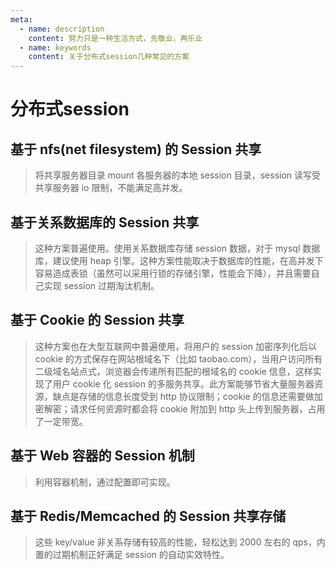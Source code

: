 ```yaml
---
meta:
  - name: description
    content: 努力只是一种生活方式，先敬业，再乐业
  - name: keywords
    content: 关于分布式session几种常见的方案
---
```

# 分布式session

## 基于 nfs(net filesystem) 的 Session 共享

>将共享服务器目录 mount 各服务器的本地 session 目录，session 读写受共享服务器 io 限制，不能满足高并发。

## 基于关系数据库的 Session 共享

>这种方案普遍使用。使用关系数据库存储 session 数据，对于 mysql 数据库，建议使用 heap 引擎。这种方案性能取决于数据库的性能，在高并发下容易造成表锁（虽然可以采用行锁的存储引擎，性能会下降），并且需要自己实现 session 过期淘汰机制。

## 基于 Cookie 的 Session 共享

>这种方案也在大型互联网中普遍使用，将用户的 session 加密序列化后以 cookie 的方式保存在网站根域名下（比如 taobao.com），当用户访问所有二级域名站点式，浏览器会传递所有匹配的根域名的 cookie 信息，这样实现了用户 cookie 化 session 的多服务共享。此方案能够节省大量服务器资源，缺点是存储的信息长度受到 http 协议限制；cookie 的信息还需要做加密解密；请求任何资源时都会将 cookie 附加到 http 头上传到服务器，占用了一定带宽。

## 基于 Web 容器的 Session 机制

>利用容器机制，通过配置即可实现。

## 基于 Redis/Memcached 的 Session 共享存储

>这些 key/value 非关系存储有较高的性能，轻松达到 2000 左右的 qps，内置的过期机制正好满足 session 的自动实效特性。
